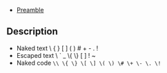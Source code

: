  * <a href = "#preamble:">Preamble</a>

 ## <a name = "preamble:">Description</a> ##

 * Naked text \\ \{ \} \[ \] \( \) \# \+ \- \. \!
 * Escaped text \\ \` \_ \\\{ \\\} \[ \] \! ~
 * Naked code `\\ \{ \} \[ \] \( \) \# \+ \- \. \!`



